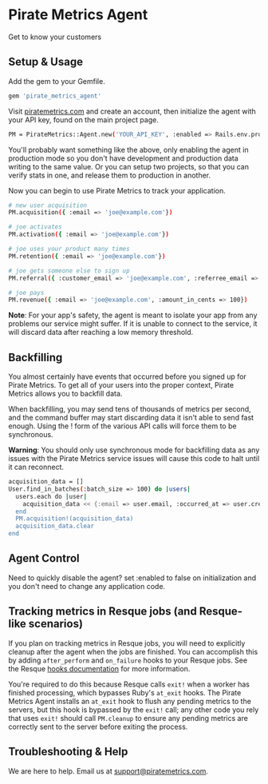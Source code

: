 # Pirate Metrics Agent

Get to know your customers

## Setup & Usage

Add the gem to your Gemfile.

```sh
gem 'pirate_metrics_agent'
```

Visit [piratemetrics.com](https://piratemetrics.com) and create an account, then  initialize the agent with your API key, found on the main project page.

```sh
PM = PirateMetrics::Agent.new('YOUR_API_KEY', :enabled => Rails.env.production?)
```

You'll  probably want something like the above, only enabling the agent in production mode so you don't have development and production data writing to the same value. Or you can setup two projects, so that you can verify stats in one, and release them to production in another.

Now you can begin to use Pirate Metrics to track your application.

```sh
# new user acquisition
PM.acquisition({ :email => 'joe@example.com'}) 

# joe activates
PM.activation({ :email => 'joe@example.com'})

# joe uses your product many times
PM.retention({ :email => 'joe@example.com'})

# joe gets someone else to sign up
PM.referral({ :customer_email => 'joe@example.com', :referree_email => 'bob@bigmoney.example.com'})

# joe pays
PM.revenue({ :email => 'joe@example.com', :amount_in_cents => 100})
```

**Note**: For your app's safety, the agent is meant to isolate your app from any problems our service might suffer. If it is unable to connect to the service, it will discard data after reaching a low memory threshold.

## Backfilling

You almost certainly have events that occurred before you signed up for Pirate Metrics.  To get all of your users into the proper context, Pirate Metrics allows you to backfill data.

When backfilling, you may send tens of thousands of metrics per second, and the command buffer may start discarding data it isn't able to send fast enough. Using the ! form of the various API calls will force them to be synchronous.

**Warning**: You should only use synchronous mode for backfilling data as any issues with the Pirate Metrics service issues will cause this code to halt until it can reconnect.

```sh
acquisition_data = []
User.find_in_batches(:batch_size => 100) do |users|
  users.each do |user|
    acquisition_data << {:email => user.email, :occurred_at => user.created_at}
  end
  PM.acquisition!(acquisition_data)
  acquisition_data.clear                        
end
```
## Agent Control

Need to quickly disable the agent? set :enabled to false on initialization and you don't need to change any application code.

## Tracking metrics in Resque jobs (and Resque-like scenarios)

If you plan on tracking metrics in Resque jobs, you will need to explicitly cleanup after the agent when the jobs are finished.  You can accomplish this by adding `after_perform` and `on_failure` hooks to your Resque jobs.  See the Resque [hooks documentation](https://github.com/defunkt/resque/blob/master/docs/HOOKS.md) for more information.

You're required to do this because Resque calls `exit!` when a worker has finished processing, which bypasses Ruby's `at_exit` hooks.  The Pirate Metrics Agent installs an `at_exit` hook to flush any pending metrics to the servers, but this hook is bypassed by the `exit!` call; any other code you rely that uses `exit!` should call `PM.cleanup` to ensure any pending metrics are correctly sent to the server before exiting the process.

## Troubleshooting & Help

We are here to help. Email us at [support@piratemetrics.com](mailto:support@piratemetrics.com).
